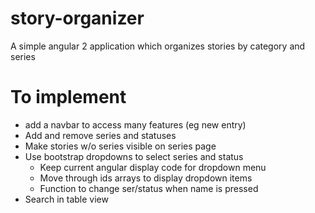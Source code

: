 # story-organizer

A simple angular 2 application which organizes stories by category and series

# To implement

* add a navbar to access many features (eg new entry)
* Add and remove series and statuses
* Make stories w/o series visible on series page
* Use bootstrap dropdowns to select series and status
  * Keep current angular display code for dropdown menu
  * Move through ids arrays to display dropdown items
  * Function to change ser/status when name is pressed
* Search in table view
